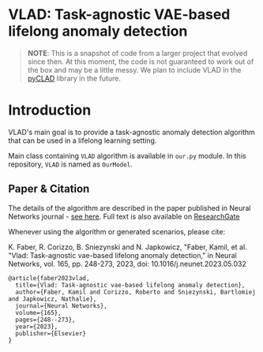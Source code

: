 # VLAD: Task-agnostic VAE-based lifelong anomaly detection

> **NOTE**: This is a snapshot of code from a larger project that evolved since then.
> At this moment, the code is not guaranteed to work out of the box and may be a little messy. We plan to include VLAD in
> the [pyCLAD](https://pypi.org/project/pyclad/) library in the future.


# Introduction
VLAD's main goal is to provide a task-agnostic anomaly detection algorithm that can be used in a lifelong learning setting.

Main class containing `VLAD` algorithm is available in `our.py` module. In this repository, `VLAD` is named as `OurModel`.


## Paper & Citation

The details of the algorithm are described in the paper published in Neural Networks journal - 
[see here](https://www.sciencedirect.com/science/article/abs/pii/S0893608023002733). 
Full text is also available
on [ResearchGate](https://www.researchgate.net/publication/375957959_VLAD_Task-Agnostic_VAE-based_Lifelong_Anomaly_Detection)

Whenever using the algorithm or generated scenarios, please cite:

K. Faber, R. Corizzo, B. Sniezynski and N. Japkowicz, "Faber, Kamil, et al. "Vlad: Task-agnostic vae-based lifelong anomaly detection," in Neural Networks, vol. 165, pp. 248-273, 2023, doi:
10.1016/j.neunet.2023.05.032

```
@article{faber2023vlad,
  title={Vlad: Task-agnostic vae-based lifelong anomaly detection},
  author={Faber, Kamil and Corizzo, Roberto and Sniezynski, Bartlomiej and Japkowicz, Nathalie},
  journal={Neural Networks},
  volume={165},
  pages={248--273},
  year={2023},
  publisher={Elsevier}
}

```